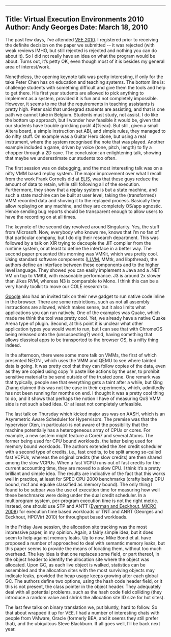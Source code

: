 -----
Title:  Virtual Execution Environments 2010
Author: Andy Georges
Date: March 18, 2010
----







The past few days, I’ve attended [VEE
2010](http://vee2010.cs.princeton.edu/Home_Page.html). I registered
prior to receiving the definite decision on the paper we submitted -- it
was rejected (with weak reviews IMHO, but still rejected is rejected and
nothing you can do about it). So I did not really have an idea on what
the program would be about. Turns out, it’s petty OK, even though most
of it is besides my general area of interest/work.


Nonetheless, the opening keynote talk was pretty interesting, if only
for the take Peter Chen has on education and teaching systems. The
bottom line is: challenge students with something difficult and give
them the tools and help to get there. His first year students are
allowed to pick anything to implement as a system, provided it is fun
and not completely impossible. However, it seems to me that the
requirements in teaching assistants is pretty high. Peter said that
undergrad students are assisting, and that is one path we cannot take in
Belgium. Students must study, not assist. I do like the bottom up
approach, but I wonder how feasible it would be, given that our students
have trouble grokking pushl 4(%eax). But still, given a small Altera
board, a simple instruction set ABI, and simple rules, they managed to
do nifty stuff. On example was a Guitar Hero clone, but using a real
instrument, where the system recognised the note that was played.
Another example included a game, driven by voice (tone, pitch, length)
to fly a chopper through a 2D cave. The conclusion: an enlightening
talk, showing that maybe we underestimate our students too often.


The first session was on debugging, and the most interesting talk was on
a nifty VMM based replay system. The major improvement over what I
recall from the work Frank Cornelis did at
[ELIS](http://www.elis.ugent.be), was that these guys reduce the amount
of data to retain, while still following all of the execution.
Furthermore, they show that a replay system is but a state machine, and
such a state machine can be built at user level, taking the
(transformed) VMM recorded data and shoving it to the replayed process.
Basically they allow replaying on any machine, and they are completely
OS/app agnostic. Hence sending bug reports should be transparent enough
to allow users to have the recording on at all times.


The keynote of the second day revolved around Singularity. Yes, the
stuff from Microsoft. Now, everybody who knows me, knows that I’m no fan
of that particular company, but I do dig their research department. This
was followed by a talk on XIR trying to decouple the JIT compiler from
the runtime system, or at least to define the interface in a better way.
The second paper presented this morning was VMKit, which was pretty
cool. Using standard software components ([LLVM](http://llvm.org), MMtk,
and libpthread), the authors define an interface between these
components and to the higher level language. They showed you can easily
implement a Java and a .NET VM on top to VMKit, with reasonable
performance. J3 is around 2x slower than Jikes RVM, whereas N3 is
comparable to Mono. I think this can be a very handy toolkit to move our
COLE research to.


[Google](http://google.com) also had an invited talk on their new gadget
to run native code inline in the browser. There are some restrictions,
such as not all assembly instructions are allowed, which makes sense,
but it also limits what applications you can run natively. One of the
examples was Quake, which made me think the tool was pretty cool. Yet,
we already have a native Quake Arena type of plugin. Second, at this
point it is unclear what other application types you would want to run,
but I can see that with ChromeOS being released onto the (unsuspecting?)
world, having something that allows classical apps to be transported to
the browser OS, is a nifty thing indeed.


In the afternoon, there were some more talk on VMMs, the first of which
presented NEON , which uses the VMM and QEMU to see where tainted data
is going. It was pretty cool that they can follow copies of the data,
even as they are copied using copy ’n paste like actions by the user, to
prohibit sensitive material to be send outside of the trusted zone. One
remark was that typically, people see that everything gets a taint after
a while, but Qing Zhang claimed this was not the case in their
experiments, which, admittedly has not been running for months on end. I
thought it was a pretty cool thing to do, and it shows that perhaps the
notion I have of measuring QoS VMM side is not such a bad idea. Or at
least not completely unfeasible.


The last talk on Thursday which kicked major ass was on AASH, which is
an Asymmetric Aware Scheduler for Hypervisors. The premise was that the
hypervisor (Xen, in particular) is not aware of the possibility that the
machine potentially has a heterogeneous array of CPUs or cores. For
example, a new system might feature a Corei7 and several Atoms. The
former being used for CPU bound workloads, the latter being used for
memory bound workloads. The authors extended the Xen credit scheduler
with a second type of credits, i.e., fast credits, to be split among
so-called fast VCPUs, whereas the original credits (the slow credits)
are then shared among the slow VCPUs. When a fast VCPU runs out of fast
credits for the current accounting time, they are moved to a slow CPU. I
think it’s a pretty brilliant and simple idea. The results are
indicative of the fact that this works well in practice, at least for
SPEC CPU 2000 benchmarks (crafty being CPU bound, mcf and equake
classified as memory bound). The only thing I found to be subpar was the
use of execution time for measuring how well these benchmarks were doing
under the dual credit scheduler. In a multiprogram system, per-program
execution time is not the right metric. Instead, one should use STP and
ANTT ([Eyerman and Eeckhout, MICRO
2008](http://portal.acm.org/citation.cfm?id=1436100)) for execution time
based workloads or TNT and ANRT (Georges and Eeckhout, HPCVirt 2010) for
throughput based workloads.


In the Friday Java session, the allocation site tracking was the most
impressive paper, in my opinion. Again, a fairly simple idea, but it
does seem to help against memory leaks. Up to now, Mike Bond et al. have
proposed a number of approached to deal with semantic memory leaks, but
this paper seems to provide the means of locating them, without too much
overhead. The key idea is that one replaces some field, or part thereof,
in the object header to identify the allocation site where the object
was allocated. Upon GC, as each live object is walked, statistics can be
assembled and the allocation sites with the most surviving objects may
indicate leaks, provided the heap usage keeps growing after each global
GC. The authors define two options, using the hash code header field, or
it this is not present, the class pointer in the object header. They
adequately deal with all potential problems, such as the hash code field
colliding (they introduce a random value and shrink the allocation site
ID size for hot sites).


The last few talks on binary translation we, put bluntly, hard to
follow. So that about wrapped it up for VEE. I had a number of
interesting chats with people from VMware, Oracle (formerly BEA, and it
seems they still prefer that), and the ubiquitous Steve Blackburn. If
all goes well, I’ll be back next year.
